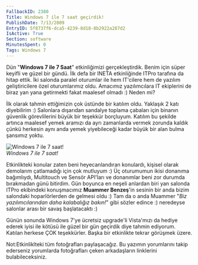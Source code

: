 ```yaml
---
FallbackID: 2380
Title: Windows 7 ile 7 saat geçirdik!
PublishDate: 7/13/2009
EntryID: 5f8737f6-dca5-4239-8d18-8b2922a287d2
IsActive: True
Section: software
MinutesSpent: 0
Tags: Windows 7
---
```

Dün "**Windows 7 ile 7 Saat**" etkinliğimizi gerçekleştirdik. Benim için
süper keyifli ve güzel bir gündü. İlk defa bir INETA etkinliğinde ITPro
tarafına da hitap ettik. İki salonda paralel oturumlar ile hem IT'cilere
hem de yazılım geliştiricilere özel oturumlarımız oldu. Amacımız
yazılımcılara IT ekiplerini de biraz yan yana getirmekti fakat maalesef
olmadı :) Neden mi?

İlk olarak tahmin ettiğimizin çok üstünde bir katılım oldu. Yaklaşık 2
katı diyebilirim :) Salonlara dışarıdan sandalye toplama çabaları için
binanın güvenlik görevlilerini büyük bir teşekkür borçluyum. Katılım bu
şekilde artınca maalesef yemek aramızı da ayrı zamanlarda vermek zorunda
kaldık çünkü herkesin aynı anda yemek yiyebileceği kadar büyük bir alan
bulma şansımız yoktu.

![Windows 7 ile 7
saat!](http://cdn.daron.yondem.com/assets/2380/12072009_1.jpg)\
*Windows 7 ile 7 saat!*

Etkinlikteki konular zaten beni heyecanlandıran konulardı, kişisel
olarak demolarım çatlamadığı için çok mutluyum :) Üç oturumumun ikisi
donanıma bağımlıydı, Multitouch ve Sensör API'ları ve donanımlar beni
zor durumda bırakmadan günü bitirdim. Gün boyunca en neşeli anlardan
biri yan salonda ITPro ekibindeki konuşmacımız **Muammer Benzeş**'in
sesinin bir anda bizim salondaki hoparlörlerden de gelmesi oldu :) Tam
da o anda Muammer "*Biz yazılımcılarından daha kalabalığız bakın!*" gibi
sözler edince :) neredeyse salonlar arası bir savaş başlatacaktı :)

Günün sonunda Windows 7'ye ücretsiz upgrade'li Vista'mızı da hediye
ederek iyisi ile kötüsü ile güzel bir gün geçirdik diye tahmin ediyorum.
Katılan herkese ÇOK teşekkürler. Başka bir etkinlikte tekrar görüşmek
üzere.

Not:Etkinliklteki tüm fotoğrafları paylaşacağız. Bu yazımın yorumlarını
takip ederseniz yorumlarda fotoğrafları çeken arkadaşların linklerini
bulabileceksiniz.


